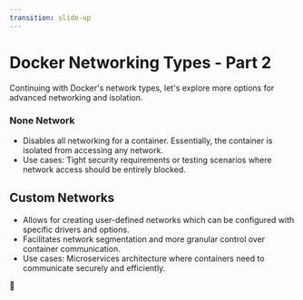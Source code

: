 ```yaml
---
transition: slide-up
---
```


# Docker Networking Types - Part 2

Continuing with Docker's network types, let's explore more options for advanced networking and isolation.

### None Network

- Disables all networking for a container. Essentially, the container is isolated from accessing any network.
- Use cases: Tight security requirements or testing scenarios where network access should be entirely blocked.



## Custom Networks

- Allows for creating user-defined networks which can be configured with specific drivers and options.
- Facilitates network segmentation and more granular control over container communication.
- Use cases: Microservices architecture where containers need to communicate securely and efficiently.


<div class="absolute right-4 bottom-6 text-8xl animate-fade-in">
  📡
</div>
